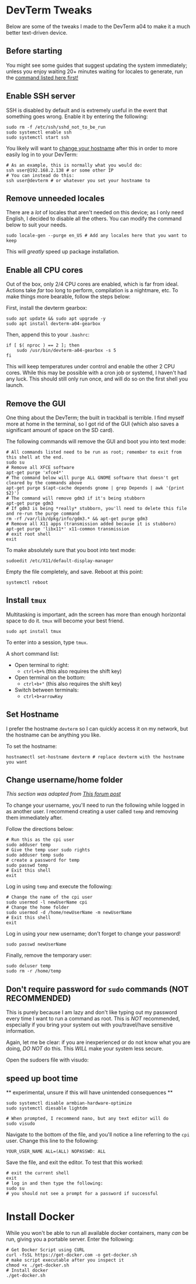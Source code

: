 # DevTerm Tweaks

Below are some of the tweaks I made to the DevTerm a04 to make it a much better text-driven device.

## Before starting
You might see some guides that suggest updating the system immediately; unless you enjoy waiting 20+ minutes waiting for locales to generate, run the [command listed here first!](#remove-unneeded-locales)

## Enable SSH server

SSH is disabled by default and is extremely useful in the event that something goes wrong. Enable it by entering the following:

```shell
sudo rm -f /etc/ssh/sshd_not_to_be_run
sudo systemctl enable ssh
sudo systemctl start ssh
```

You likely will want to [change your hostname](#set-hostname) after this in order to more easily log in to your DevTerm:

```shell
# As an example, this is normally what you would do:
ssh user@192.168.2.138 # or some other IP
# You can instead do this:
ssh user@devterm # or whatever you set your hostname to
```

## Remove unneeded locales
There are a _lot_ of locales that aren't needed on this device; as I only need English, I decided to disable all the others. You can modify the command below to suit your needs.

```shell
sudo locale-gen --purge en_US # Add any locales here that you want to keep
```

This will _greatly_ speed up package installation.

## Enable all CPU cores

Out of the box, only 2/4 CPU cores are enabled, which is far from ideal. Actions take _far_ too long to perform, compilation is a nightmare, etc. To make things more bearable, follow the steps below:

First, install the devterm gearbox:

```shell
sudo apt update && sudo apt upgrade -y
sudo apt install devterm-a04-gearbox
```
Then, append this to your `.bashrc`:

```shell
if [ $( nproc ) == 2 ]; then
	sudo /usr/bin/devterm-a04-gearbox -s 5
fi
```

This will keep temperatures under control and enable the other 2 CPU cores. While this may be possible with a cron job or systemd, I haven't had any luck. This should still only run once, and will do so on the first shell you launch.

## Remove the GUI

One thing about the DevTerm; the built in trackball is terrible. I find myself more at home in the terminal, so I got rid of the GUI (which also saves a significant amount of space on the SD card).

The following commands will remove the GUI and boot you into text mode:

```shell
# All commands listed need to be run as root; remember to exit from this shell at the end.
sudo su
# Remove all XFCE software
apt-get purge 'xfce4*' 
# The command below will purge ALL GNOME software that doesn't get cleared by the commands above
apt-get purge $(apt-cache depends gnome | grep Depends | awk '{print $2}')
# The command will remove gdm3 if it's being stubborn
apt-get purge gdm3
# If gdm3 is being *really* stubborn, you'll need to delete this file and re-run the purge command
rm -rf /var/lib/dpkg/info/gdm3.* && apt-get purge gdm3
# Remove all X11 apps (transmission added because it is stubborn)
apt-get purge 'libx11*' x11-common transmission
# exit root shell
exit
```
To make absolutely sure that you boot into text mode:

```shell
sudoedit /etc/X11/default-display-manager
```

Empty the file completely, and save. Reboot at this point:


```shell
systemctl reboot
```

## Install `tmux`

Multitasking is important, adn the screen has more than enough horizontal space to do it. `tmux` will become your best friend.

```shell
sudo apt install tmux
```

To enter into a session, type `tmux`.

A short command list:

- Open terminal to right:
	- `ctrl+b+%` (this also requires the shift key)
- Open terminal on the bottom:
	- `ctrl+b+"` (this also requires the shift key)
- Switch between terminals:
	- `ctrl+b+arrowKey`

## Set Hostname

I prefer the hostname `devterm` so I can quickly access it on my network, but the hostname can be anything you like.

To set the hostname:

```shell
hostnamectl set-hostname devterm # replace devterm with the hostname you want
```

## Change username/home folder

_This section was adapted from [This forum post](https://askubuntu.com/questions/34074/how-do-i-change-my-username)_

To change your username, you'll need to run the following while logged in as another user. I recommend creating a user called `temp` and removing them immediately after.

Follow the directions below:

```shell
# Run this as the cpi user
sudo adduser temp
# Give the temp user sudo rights
sudo adduser temp sudo
# create a password for temp
sudo passwd temp
# Exit this shell
exit
```
Log in using `temp` and execute the following:

```shell
# Change the name of the cpi user
sudo usermod -l newUserName cpi
# Change the home folder
sudo usermod -d /home/newUserName -m newUserName
# Exit this shell
exit
```
Log in using your new username; don't forget to change your password!

```shell
sudo passwd newUserName
```

Finally, remove the temporary user:

```shell
sudo deluser temp
sudo rm -r /home/temp
```

## Don't require password for `sudo` commands (NOT RECOMMENDED)

This is purely because I am lazy and don't like typing out my password every time I want to run a command as root. This is _NOT_ recommended, especially if you bring your system out with you/travel/have sensitive information.

Again, let me be clear: if you are inexperienced or do not know what you are doing, _DO NOT_ do this. This _WILL_ make your system less secure.

Open the sudoers file with visudo:

## speed up boot time
** experimental, unsure if this will have unintended consequences **

```shell
sudo systemctl disable armbian-hardware-optimize
sudo systemctl diesable lightdm
```

```shell
# When prompted, I recommend nano, but any text editor will do
sudo visudo
```

Navigate to the bottom of the file, and you'll notice a line referring to the `cpi` user. Change this line to the following:

```shell
YOUR_USER_NAME ALL=(ALL) NOPASSWD: ALL
```

Save the file, and exit the editor. To test that this worked:

```shell
# exit the current shell
exit
# log in and then type the following:
sudo su
# you should not see a prompt for a password if successful
```

# Install Docker

While you won't be able to run all available docker containers, many _can_ be run, giving you a portable server. Enter the following:

```shell
# Get Docker Script using CURL
curl -fsSL https://get-docker.com -o get-docker.sh
# make script executable after you inspect it
chmod +x ./get-docker.sh
# Install docker
./get-docker.sh
```
